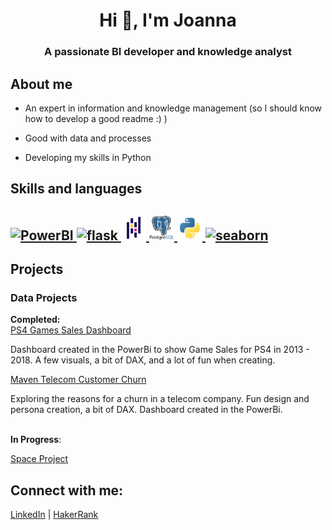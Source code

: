 <!--- <center><a href="" target="_blank" rel="noreferrer"> <img src="https://payload.cargocollective.com/1/24/789577/14066342/about4.gif" alt="gif"/> </a></center> -->

<h1 align="center">Hi 👋, I'm Joanna</h1>
<h3 align="center">A passionate BI developer and knowledge analyst</h3>
<h2>About me</h2>
<ul>
  <li><p>An expert in information and knowledge management (so I should know how to develop a good readme :) )</p></li>
  <li><p>Good with data and processes</p></li>
  <li><p>Developing my skills in Python</p></li></ul>

<h2>Skills and languages<h2>
<p align="left"> <a href="https://powerbi.microsoft.com/pl-pl/" target="_blank" rel="noreferrer"> <img src="https://upload.wikimedia.org/wikipedia/commons/thumb/c/c9/Power_bi_logo_black.svg/1200px-Power_bi_logo_black.svg.png" alt="PowerBI" width="40" height="40"/> </a><a href="https://flask.palletsprojects.com/" target="_blank" rel="noreferrer"> <img src="https://www.vectorlogo.zone/logos/pocoo_flask/pocoo_flask-icon.svg" alt="flask" width="40" height="40"/> </a> <a href="https://pandas.pydata.org/" target="_blank" rel="noreferrer"> <img src="https://raw.githubusercontent.com/devicons/devicon/2ae2a900d2f041da66e950e4d48052658d850630/icons/pandas/pandas-original.svg" alt="pandas" width="40" height="40"/> </a> <a href="https://www.postgresql.org" target="_blank" rel="noreferrer"> <img src="https://raw.githubusercontent.com/devicons/devicon/master/icons/postgresql/postgresql-original-wordmark.svg" alt="postgresql" width="40" height="40"/> </a> <a href="https://www.python.org" target="_blank" rel="noreferrer"> <img src="https://raw.githubusercontent.com/devicons/devicon/master/icons/python/python-original.svg" alt="python" width="40" height="40"/> </a> <a href="https://seaborn.pydata.org/" target="_blank" rel="noreferrer"> <img src="https://seaborn.pydata.org/_images/logo-mark-lightbg.svg" alt="seaborn" width="40" height="40"/> </a> </p>

<h2>Projects</h2>
<h3>Data Projects</h3>
<b>Completed:</b>
<br>
<a href="https://github.com/JMWlodarczyk/PS4-Games-Sales-Dashboard">PS4 Games Sales Dashboard</a>

<p>Dashboard created in the PowerBi to show Game Sales for PS4 in 2013 - 2018. A few visuals, a bit of DAX, and a lot of fun when creating. </p>
<a href="https://github.com/JMWlodarczyk/Telecom-Customer-Churn">Maven Telecom Customer Churn</a>

<p>Exploring the reasons for a churn in a telecom company. Fun design and persona creation, a bit of DAX. Dashboard created in the PowerBi.</p>
<br>
<b>In Progress</b>:

<a href="">Space Project</a>

<h2 align="left">Connect with me:</h2>
<p align="left"><a href="https://www.linkedin.com/in/joannawlodarczyk/">LinkedIn</a> | 
<a href="https://www.hackerrank.com/joawlo">HakerRank</a>
</p>
